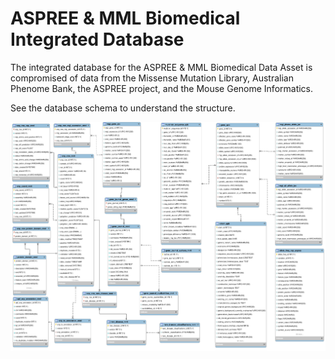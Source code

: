 # ASPREE & MML Biomedical Integrated Database

The integrated database for the ASPREE & MML Biomedical Data Asset is compromised of data from the Missense Mutation Library, Australian Phenome Bank, the ASPREE project, and the Mouse Genome Informatics. 

See the database schema to understand the structure.

![Integrated database schema](/src/imgs/database-structure.png)